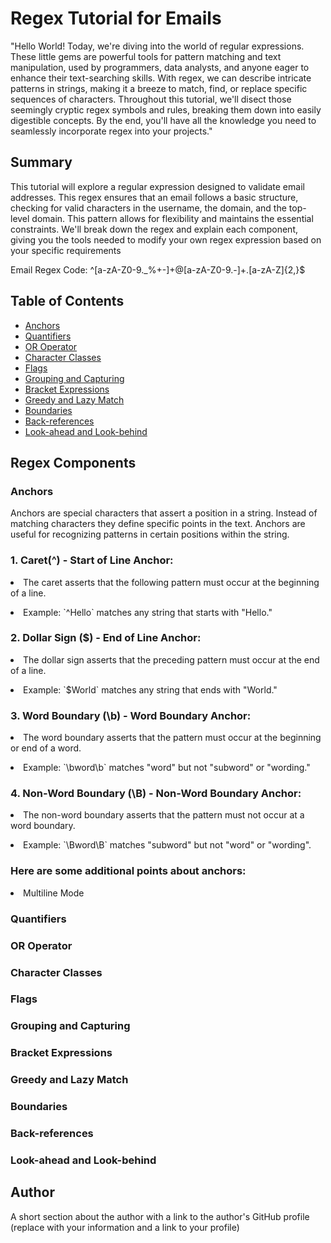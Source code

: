 # Regex Tutorial for Emails

"Hello World! Today, we're diving into the world of regular expressions. These little gems are powerful tools for pattern matching and text manipulation, used by programmers, data analysts, and anyone eager to enhance their text-searching skills. With regex, we can describe intricate patterns in strings, making it a breeze to match, find, or replace specific sequences of characters. Throughout this tutorial, we'll disect those seemingly cryptic regex symbols and rules, breaking them down into easily digestible concepts. By the end, you'll have all the knowledge you need to seamlessly incorporate regex into your projects."

## Summary

This tutorial will explore a regular expression designed to validate email addresses. This regex ensures that an email follows a basic structure, checking for valid characters in the username, the domain, and the top-level domain. This pattern allows for flexibility and maintains the essential constraints. We'll break down the regex and explain each component, giving you the tools needed to modify your own regex expression based on your specific requirements 

Email Regex Code: ^[a-zA-Z0-9._%+-]+@[a-zA-Z0-9.-]+\.[a-zA-Z]{2,}$



## Table of Contents

- [Anchors](#anchors)
- [Quantifiers](#quantifiers)
- [OR Operator](#or-operator)
- [Character Classes](#character-classes)
- [Flags](#flags)
- [Grouping and Capturing](#grouping-and-capturing)
- [Bracket Expressions](#bracket-expressions)
- [Greedy and Lazy Match](#greedy-and-lazy-match)
- [Boundaries](#boundaries)
- [Back-references](#back-references)
- [Look-ahead and Look-behind](#look-ahead-and-look-behind)

## Regex Components

### Anchors

Anchors are special characters that assert a position in a string. Instead of matching characters they define specific points in the text. Anchors are useful for recognizing patterns in certain positions within the string. 

### 1. Caret(^) - Start of Line Anchor:

<p><li>The caret asserts that the following pattern must occur at the beginning of a line.</li></p>

<li>Example: `^Hello` matches any string that starts with "Hello."</li>

### 2. Dollar Sign ($) - End of Line Anchor:

<p><li>The dollar sign asserts that the preceding pattern must occur at the end of a line.</li></p>

<li>Example: `$World` matches any string that ends with "World."</li>

### 3. Word Boundary (\b) - Word Boundary Anchor:

<p><li>The word boundary asserts that the pattern must occur at the beginning or end of a word.</li></p>

<li>Example: `\bword\b` matches "word" but not "subword" or "wording."</li>

### 4. Non-Word Boundary (\B) - Non-Word Boundary Anchor:

<p><li>The non-word boundary asserts that the pattern must not occur at a word boundary.</li></p>

<p><li>Example: `\Bword\B` matches "subword" but not "word" or "wording".</li></p>

### Here are some additional points about anchors:

<li>Multiline Mode</li>

### Quantifiers

### OR Operator

### Character Classes

### Flags

### Grouping and Capturing

### Bracket Expressions

### Greedy and Lazy Match

### Boundaries

### Back-references

### Look-ahead and Look-behind

## Author

A short section about the author with a link to the author's GitHub profile (replace with your information and a link to your profile)
